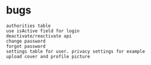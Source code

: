 # bugs

    authorities table
    use isActive field for login
    deactivate/reactivate api
    change password
    forgot password
    settings table for user. privacy settings for example
    upload cover and profile picture